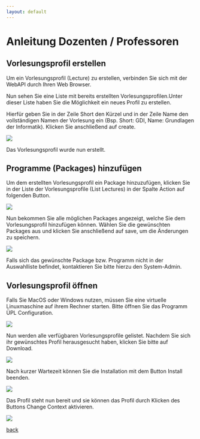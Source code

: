 ```yaml
---
layout: default
---
```


# Anleitung Dozenten / Professoren

## Vorlesungsprofil erstellen

Um ein Vorlesungsprofil (Lecture) zu erstellen, verbinden Sie sich mit der WebAPI durch Ihren Web Browser.

Nun sehen Sie eine Liste mit bereits erstellten Vorlesungsprofilen.Unter dieser Liste haben Sie die Möglichkeit ein neues Profil zu erstellen.

Hierfür geben Sie in der Zeile Short den Kürzel und in der Zeile Name den vollständigen Namen der Vorlesung ein (Bsp. Short: GDI, Name: Grundlagen der Informatik). Klicken Sie anschließend auf create.

![](https://i.imgur.com/OBYzs6y.png)

Das Vorlesungsprofil wurde nun erstellt.

## Programme (Packages)  hinzufügen

Um dem erstellten Vorlesungsprofil ein Package hinzuzufügen, klicken Sie in der Liste der Vorlesungsprofile (List Lectures) in der Spalte Action auf folgenden Button.

![](https://i.imgur.com/dKAMoTt.png)

Nun bekommen Sie alle möglichen Packages angezeigt, welche Sie dem Vorlesungsprofil hinzufügen können. Wählen Sie die gewünschten Packages aus und klicken Sie anschließend auf save, um die Änderungen zu speichern.

![](https://i.imgur.com/O4v00xj.png)

Falls sich das gewünschte Package bzw. Programm nicht in der Auswahlliste befindet, kontaktieren Sie bitte hierzu den System-Admin.

## Vorlesungsprofil öffnen

Falls Sie MacOS oder Windows nutzen, müssen Sie eine virtuelle Linuxmaschine auf ihrem Rechner starten. Bitte öffnen Sie das Programm ÜPL Configuration.

![](https://i.imgur.com/DkVrdd6.jpg)

Nun werden alle verfügbaren Vorlesungsprofile gelistet. Nachdem Sie sich ihr gewünschtes Profil herausgesucht haben, klicken Sie bitte auf Download.

![](https://i.imgur.com/lPHXl8D.png)

Nach kurzer Wartezeit können Sie die Installation mit dem Button Install beenden.

![](https://i.imgur.com/HgXBkRD.png)

Das Profil steht nun bereit und sie können das Profil durch Klicken des Buttons Change Context aktivieren.

![](https://i.imgur.com/pqxXwvm.jpg)

[back](./)